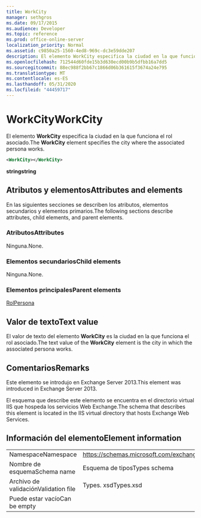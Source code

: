 ```yaml
---
title: WorkCity
manager: sethgros
ms.date: 09/17/2015
ms.audience: Developer
ms.topic: reference
ms.prod: office-online-server
localization_priority: Normal
ms.assetid: c9850a25-1560-4ed8-969c-dc3e59dde207
description: El elemento WorkCity especifica la ciudad en la que funciona el rol asociado.
ms.openlocfilehash: 712544d60fde15b3d630ecd00b9b5dfbb16a7dd5
ms.sourcegitcommit: 88ec988f2bb67c1866d06b361615f3674a24e795
ms.translationtype: MT
ms.contentlocale: es-ES
ms.lasthandoff: 05/31/2020
ms.locfileid: "44459717"
---
```

# <a name="workcity"></a><span data-ttu-id="d7b36-103">WorkCity</span><span class="sxs-lookup"><span data-stu-id="d7b36-103">WorkCity</span></span>

<span data-ttu-id="d7b36-104">El elemento **WorkCity** especifica la ciudad en la que funciona el rol asociado.</span><span class="sxs-lookup"><span data-stu-id="d7b36-104">The **WorkCity** element specifies the city where the associated persona works.</span></span> 
  
```XML
<WorkCity></WorkCity>
```

 <span data-ttu-id="d7b36-105">**string**</span><span class="sxs-lookup"><span data-stu-id="d7b36-105">**string**</span></span>
## <a name="attributes-and-elements"></a><span data-ttu-id="d7b36-106">Atributos y elementos</span><span class="sxs-lookup"><span data-stu-id="d7b36-106">Attributes and elements</span></span>

<span data-ttu-id="d7b36-107">En las siguientes secciones se describen los atributos, elementos secundarios y elementos primarios.</span><span class="sxs-lookup"><span data-stu-id="d7b36-107">The following sections describe attributes, child elements, and parent elements.</span></span>
  
### <a name="attributes"></a><span data-ttu-id="d7b36-108">Atributos</span><span class="sxs-lookup"><span data-stu-id="d7b36-108">Attributes</span></span>

<span data-ttu-id="d7b36-109">Ninguna.</span><span class="sxs-lookup"><span data-stu-id="d7b36-109">None.</span></span>
  
### <a name="child-elements"></a><span data-ttu-id="d7b36-110">Elementos secundarios</span><span class="sxs-lookup"><span data-stu-id="d7b36-110">Child elements</span></span>

<span data-ttu-id="d7b36-111">Ninguna.</span><span class="sxs-lookup"><span data-stu-id="d7b36-111">None.</span></span>
  
### <a name="parent-elements"></a><span data-ttu-id="d7b36-112">Elementos principales</span><span class="sxs-lookup"><span data-stu-id="d7b36-112">Parent elements</span></span>

[<span data-ttu-id="d7b36-113">Rol</span><span class="sxs-lookup"><span data-stu-id="d7b36-113">Persona</span></span>](persona.md)
  
## <a name="text-value"></a><span data-ttu-id="d7b36-114">Valor de texto</span><span class="sxs-lookup"><span data-stu-id="d7b36-114">Text value</span></span>

<span data-ttu-id="d7b36-115">El valor de texto del elemento **WorkCity** es la ciudad en la que funciona el rol asociado.</span><span class="sxs-lookup"><span data-stu-id="d7b36-115">The text value of the **WorkCity** element is the city in which the associated persona works.</span></span> 
  
## <a name="remarks"></a><span data-ttu-id="d7b36-116">Comentarios</span><span class="sxs-lookup"><span data-stu-id="d7b36-116">Remarks</span></span>

<span data-ttu-id="d7b36-117">Este elemento se introdujo en Exchange Server 2013.</span><span class="sxs-lookup"><span data-stu-id="d7b36-117">This element was introduced in Exchange Server 2013.</span></span>
  
<span data-ttu-id="d7b36-118">El esquema que describe este elemento se encuentra en el directorio virtual IIS que hospeda los servicios Web Exchange.</span><span class="sxs-lookup"><span data-stu-id="d7b36-118">The schema that describes this element is located in the IIS virtual directory that hosts Exchange Web Services.</span></span>
  
## <a name="element-information"></a><span data-ttu-id="d7b36-119">Información del elemento</span><span class="sxs-lookup"><span data-stu-id="d7b36-119">Element information</span></span>

|||
|:-----|:-----|
|<span data-ttu-id="d7b36-120">Namespace</span><span class="sxs-lookup"><span data-stu-id="d7b36-120">Namespace</span></span>  <br/> |https://schemas.microsoft.com/exchange/services/2006/types  <br/> |
|<span data-ttu-id="d7b36-121">Nombre de esquema</span><span class="sxs-lookup"><span data-stu-id="d7b36-121">Schema name</span></span>  <br/> |<span data-ttu-id="d7b36-122">Esquema de tipos</span><span class="sxs-lookup"><span data-stu-id="d7b36-122">Types schema</span></span>  <br/> |
|<span data-ttu-id="d7b36-123">Archivo de validación</span><span class="sxs-lookup"><span data-stu-id="d7b36-123">Validation file</span></span>  <br/> |<span data-ttu-id="d7b36-124">Types. xsd</span><span class="sxs-lookup"><span data-stu-id="d7b36-124">Types.xsd</span></span>  <br/> |
|<span data-ttu-id="d7b36-125">Puede estar vacío</span><span class="sxs-lookup"><span data-stu-id="d7b36-125">Can be empty</span></span>  <br/> ||
   

